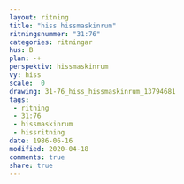 ```yaml
---
layout: ritning
title: "hiss hissmaskinrum"
ritningsnummer: "31:76"
categories: ritningar
hus: B
plan: -+
perspektiv: hissmaskinrum
vy: hiss
scale:  0
drawing: 31-76_hiss_hissmaskinrum_13794681
tags:
 - ritning
 - 31:76
 - hissmaskinrum
 - hissritning
date: 1986-06-16
modified: 2020-04-18
comments: true
share: true
---
```

